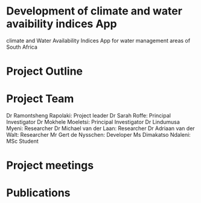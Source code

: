 # Development of climate and water avaibility indices App
climate and Water Availability Indices App for water management areas of South Africa
# Project Outline

# Project Team
Dr Ramontsheng Rapolaki: Project leader
Dr Sarah Roffe: Principal Investigator
Dr Mokhele Moeletsi: Principal Investigator
Dr Lindumusa Myeni: Researcher
Dr Michael van der Laan: Researcher
Dr Adriaan van der Walt: Researcher
Mr Gert de Nysschen: Developer
Ms Dimakatso Ndaleni: MSc Student

# Project meetings

# Publications
